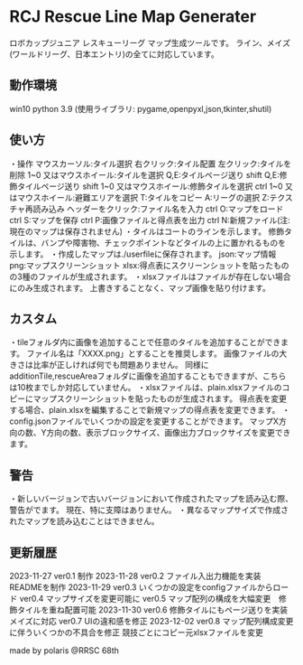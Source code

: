 # RCJ Rescue Line Map Generater
ロボカップジュニア レスキューリーグ マップ生成ツールです。
ライン、メイズ(ワールドリーグ、日本エントリ)の全てに対応しています。

## 動作環境
win10 python 3.9
(使用ライブラリ: pygame,openpyxl,json,tkinter,shutil)

## 使い方
・操作
    マウスカーソル:タイル選択
    右クリック:タイル配置
    左クリック:タイルを削除
    1~0 又はマウスホイール:タイルを選択
    Q,E:タイルページ送り
    shift Q,E:修飾タイルページ送り
    shift 1~0 又はマウスホイール:修飾タイルを選択
    ctrl 1~0 又はマウスホイール:避難エリアを選択
    T:タイルをコピー
    A:リーグの選択
    Z:テクスチャ再読み込み
    ヘッダーをクリック:ファイル名を入力
    ctrl O:マップをロード
    ctrl S:マップを保存
    ctrl P:画像ファイルと得点表を出力
    ctrl N:新規ファイル(注:現在のマップは保存されません)
・タイルはコートのラインを示します。
    修飾タイルは、バンプや障害物、チェックポイントなどタイルの上に置かれるものを示します。
・作成したマップは./userfileに保存されます。
    json:マップ情報
    png:マップスクリーンショット
    xlsx:得点表にスクリーンショットを貼ったもの
    の3種のファイルが生成されます。
・xlsxファイルはファイルが存在しない場合にのみ生成されます。
    上書きすることなく、マップ画像を貼り付けます。

## カスタム
・tileフォルダ内に画像を追加することで任意のタイルを追加することができます。
    ファイル名は「XXXX.png」とすることを推奨します。
    画像ファイルの大きさは比率が正しければ何でも問題ありません。
    同様にadditionTile,rescueAreaフォルダに画像を追加することもできますが、こちらは10枚までしか対応していません。
・xlsxファイルは、plain.xlsxファイルのコピーにマップスクリーンショットを貼ったものが生成されます。
    得点表を変更する場合、plain.xlsxを編集することで新規マップの得点表を変更できます。
・config.jsonファイルでいくつかの設定を変更することができます。
    マップX方向の数、Y方向の数、表示ブロックサイズ、画像出力ブロックサイズを変更できます。

## 警告
・新しいバージョンで古いバージョンにおいて作成されたマップを読み込む際、警告がでます。
    現在、特に支障はありません。
・異なるマップサイズで作成されたマップを読み込むことはできません。

## 更新履歴
2023-11-27  ver0.1  制作
2023-11-28  ver0.2  ファイル入出力機能を実装　READMEを制作
2023-11-29  ver0.3  いくつかの設定をconfigファイルからロード
            ver0.4  マップサイズを変更可能に
            ver0.5  マップ配列の構成を大幅変更　修飾タイルを重ね配置可能
2023-11-30  ver0.6  修飾タイルにもページ送りを実装　メイズに対応
            ver0.7  UIの違和感を修正
2023-12-02  ver0.8  マップ配列構成変更に伴ういくつかの不具合を修正
                    競技ごとにコピー元xlsxファイルを変更

made by polaris @RRSC 68th